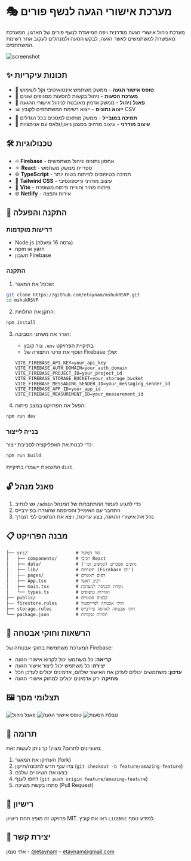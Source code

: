 # 🎭 מערכת אישורי הגעה לנשף פורים

מערכת ניהול אישורי הגעה מודרנית ויפה המיועדת לנשף פורים של הארגון. המערכת מאפשרת למשתמשים לאשר הגעה, לבקש הסעה ולמנהלים לעקוב אחר רשימת המשתתפים.

![screenshot](https://firebasestorage.googleapis.com/v0/b/shukpurim-3fa95.firebasestorage.app/o/assets%2Flogosimple.png?alt=media)

## ✨ תכונות עיקריות

- 📝 **טופס אישור הגעה** - ממשק משתמש אינטואיטיבי וקל לשימוש
- 🚌 **מערכת הסעות** - ניהול בקשות להסעות מסניפים שונים
- 👑 **פאנל ניהול** - ממשק אדמין מאובטח לניהול אישורי ההגעה
- 📊 **ייצוא נתונים** - ייצוא רשימת המשתתפים לקובץ CSV
- 📱 **תמיכה במובייל** - ממשק מותאם למסכים בכל הגדלים
- 🎨 **עיצוב מודרני** - עיצוב מרהיב בסגנון ניאון/גלאס עם אנימציות

## 🛠️ טכנולוגיות

- 🔥 **Firebase** - אחסון נתונים וניהול משתמשים
- ⚛️ **React** - ספריית ממשק משתמש
- 🌐 **TypeScript** - תמיכה בטיפוסים לפיתוח בטוח יותר
- 🎨 **Tailwind CSS** - עיצוב מודרני וריספונסיבי
- 🚀 **Vite** - פיתוח מהיר וחוויית פיתוח משופרת
- 🌐 **Netlify** - אירוח והפצה

## 🚀 התקנה והפעלה

### דרישות מוקדמות

- Node.js (גרסה 16 ומעלה)
- npm או yarn
- חשבון Firebase

### התקנה

1. שכפל את המאגר:
```bash
git clone https://github.com/etaynam/mshukRSVP.git
cd mshukRSVP
```

2. התקן את התלויות:
```bash
npm install
```

3. הגדר את משתני הסביבה:
   - צור קובץ `.env` בתיקיית הפרויקט
   - הוסף את פרטי התצורה של Firebase שלך:
   ```
   VITE_FIREBASE_API_KEY=your_api_key
   VITE_FIREBASE_AUTH_DOMAIN=your_auth_domain
   VITE_FIREBASE_PROJECT_ID=your_project_id
   VITE_FIREBASE_STORAGE_BUCKET=your_storage_bucket
   VITE_FIREBASE_MESSAGING_SENDER_ID=your_messaging_sender_id
   VITE_FIREBASE_APP_ID=your_app_id
   VITE_FIREBASE_MEASUREMENT_ID=your_measurement_id
   ```

4. הפעל את הפרויקט במצב פיתוח:
```bash
npm run dev
```

### בנייה לייצור

כדי לבנות את האפליקציה לסביבת ייצור:

```bash
npm run build
```

התוצאות יישמרו בתיקיית `dist`.

## 🔓 פאנל מנהל

1. גש לנתיב `/admin` כדי להגיע לעמוד ההתחברות של המנהל
2. התחבר עם האימייל והסיסמה שהוגדרו בפיירבייס
3. נהל את אישורי ההגעה, בצע עריכות, ויצא את הנתונים לפי הצורך

## 📋 מבנה הפרויקט

```
├── src/                  # קוד המקור
│   ├── components/       # רכיבי React
│   ├── data/             # נתונים סטטיים (סניפים וכו')
│   ├── lib/              # תשתיות (Firebase וכו')
│   ├── pages/            # דפים ראשיים
│   ├── App.tsx           # רכיב ראשי
│   ├── main.tsx          # נקודת הכניסה למערכת
│   └── types.ts          # הגדרות טיפוסים
├── public/               # קבצים סטטיים
├── firestore.rules       # חוקי אבטחה לפיירסטור
├── storage.rules         # חוקי אבטחה לאחסון פיירבייס
└── package.json          # תלויות ופקודות
```

## 🔐 הרשאות וחוקי אבטחה

המערכת משתמשת בחוקי אבטחה של Firebase:

- **קריאה**: כל משתמש יכול לקרוא אישורי הגעה
- **יצירה**: כל משתמש יכול ליצור אישור הגעה
- **עדכון**: משתמשים יכולים לעדכן את האישור שלהם, אדמינים יכולים לעדכן הכל
- **מחיקה**: רק אדמינים יכולים למחוק אישורי הגעה

## 🖼️ תצלומי מסך

![פאנל ניהול](https://via.placeholder.com/800x450/1a1a1a/38a169?text=Admin+Panel)
![טופס אישור הגעה](https://via.placeholder.com/800x450/1a1a1a/38a169?text=RSVP+Form)
![טבלת הסעות](https://via.placeholder.com/800x450/1a1a1a/38a169?text=Transportation+Table)

## 🤝 תרומה

מעוניינים לתרום? מצוין! כך ניתן לעשות זאת:

1. העתיקו את המאגר (fork)
2. צרו ענף חדש לתכונה/תיקון (`git checkout -b feature/amazing-feature`)
3. בצעו את השינויים שלכם
4. דחפו לענף (`git push origin feature/amazing-feature`)
5. פתחו בקשת משיכה (Pull Request)

## 📝 רישיון

פרויקט זה מופץ תחת רישיון MIT. ראו את קובץ `LICENSE` למידע נוסף.

## 📧 יצירת קשר

אתי נעמן - [@etaynam](https://github.com/etaynam) - etaynam@gmail.com 